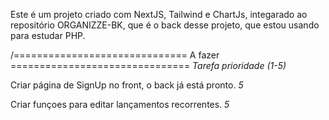 Este é um projeto criado  com NextJS, Tailwind e ChartJs, integarado ao repositório ORGANIZZE-BK, que é o back desse projeto, que estou usando para estudar PHP.

/============================== A fazer ===============================
*Tarefa*                                                 *prioridade (1-5)*

Criar página de SignUp no front, o back já está pronto.         *5*

Criar funçoes para editar lançamentos recorrentes.         *5*

